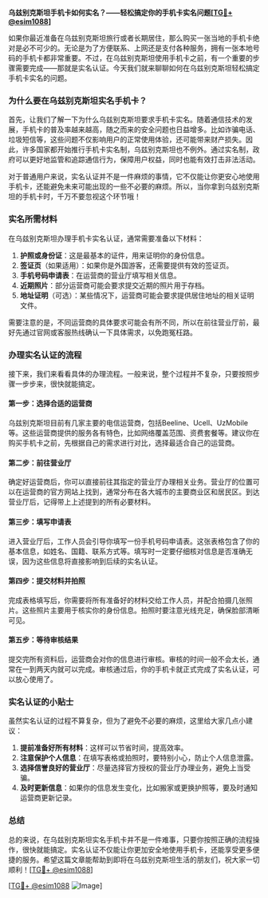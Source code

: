 **乌兹别克斯坦手机卡如何实名？——轻松搞定你的手机卡实名问题[[TG💪+ @esim1088](https://t.me/s/esim1088)]**

如果你最近准备在乌兹别克斯坦旅行或者长期居住，那么购买一张当地的手机卡绝对是必不可少的。无论是为了方便联系、上网还是支付各种服务，拥有一张本地号码的手机卡都非常重要。不过，在乌兹别克斯坦使用手机卡之前，有一个重要的步骤需要完成——那就是实名认证。今天我们就来聊聊如何在乌兹别克斯坦轻松搞定手机卡实名的问题。

### 为什么要在乌兹别克斯坦实名手机卡？

首先，让我们了解一下为什么乌兹别克斯坦要求手机卡实名。随着通信技术的发展，手机卡的普及率越来越高，随之而来的安全问题也日益增多。比如诈骗电话、垃圾短信等，这些问题不仅影响用户的正常使用体验，还可能带来财产损失。因此，许多国家都开始推行手机卡实名制，乌兹别克斯坦也不例外。通过实名制，政府可以更好地监管和追踪通信行为，保障用户权益，同时也能有效打击非法活动。

对于普通用户来说，实名认证并不是一件麻烦的事情，它不仅能让你更安心地使用手机卡，还能避免未来可能出现的一些不必要的麻烦。所以，当你拿到乌兹别克斯坦的手机卡时，千万不要忽视这个环节哦！

### 实名所需材料

在乌兹别克斯坦办理手机卡实名认证，通常需要准备以下材料：

1. **护照或身份证**：这是最基本的证件，用来证明你的身份信息。
2. **签证页**（如果适用）：如果你是外国游客，还需要提供有效的签证页。
3. **手机号码申请表**：在运营商的营业厅填写相关信息。
4. **近期照片**：部分运营商可能会要求提交近期的照片用于存档。
5. **地址证明**（可选）：某些情况下，运营商可能会要求提供居住地址的相关证明文件。

需要注意的是，不同运营商的具体要求可能会有所不同，所以在前往营业厅前，最好先通过官网或客服热线确认一下具体需求，以免跑冤枉路。

### 办理实名认证的流程

接下来，我们来看看具体的办理流程。一般来说，整个过程并不复杂，只要按照步骤一步步来，很快就能搞定。

#### 第一步：选择合适的运营商

乌兹别克斯坦目前有几家主要的电信运营商，包括Beeline、Ucell、UzMobile等。这些运营商提供的服务各有特色，比如网络覆盖范围、资费套餐等。建议你在购买手机卡之前，先根据自己的需求进行对比，选择最适合自己的运营商。

#### 第二步：前往营业厅

确定好运营商后，你可以直接前往其指定的营业厅办理相关业务。营业厅的位置可以在运营商的官方网站上找到，通常分布在各大城市的主要商业区和居民区。到达营业厅后，记得带上上述提到的所有必要材料。

#### 第三步：填写申请表

进入营业厅后，工作人员会引导你填写一份手机号码申请表。这张表格包含了你的基本信息，如姓名、国籍、联系方式等。填写时一定要仔细核对信息是否准确无误，因为这些信息将直接影响到后续的实名认证。

#### 第四步：提交材料并拍照

完成表格填写后，你需要将所有准备好的材料交给工作人员，并配合拍摄几张照片。这些照片主要用于核实你的身份信息。拍照时要注意光线充足，确保脸部清晰可见。

#### 第五步：等待审核结果

提交完所有资料后，运营商会对你的信息进行审核。审核的时间一般不会太长，通常在一到两天内就可以完成。审核通过后，你的手机卡就正式完成了实名认证，可以放心使用了。

### 实名认证的小贴士

虽然实名认证的过程不算复杂，但为了避免不必要的麻烦，这里给大家几点小建议：

1. **提前准备好所有材料**：这样可以节省时间，提高效率。
2. **注意保护个人信息**：在填写表格或拍照时，要特别小心，防止个人信息泄露。
3. **选择信誉良好的营业厅**：尽量选择官方授权的营业厅办理业务，避免上当受骗。
4. **及时更新信息**：如果你的信息发生变化，比如搬家或更换护照等，要及时通知运营商更新记录。

### 总结

总的来说，在乌兹别克斯坦实名手机卡并不是一件难事，只要你按照正确的流程操作，很快就能搞定。实名认证不仅能让你更加安全地使用手机卡，还能享受更多便捷的服务。希望这篇文章能帮助到即将在乌兹别克斯坦生活的朋友们，祝大家一切顺利！[[TG💪+ @esim1088](https://t.me/s/esim1088)]

[[TG💪+ @esim1088](https://t.me/s/esim1088) ![Image](https://i.postimg.cc/4NQfJmqS/Snipaste-2025-05-13-00-14-12.png)]